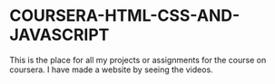 # COURSERA-HTML-CSS-AND-JAVASCRIPT
This is the place for all my projects or assignments for the course on coursera.
I have made a website by seeing the videos.
